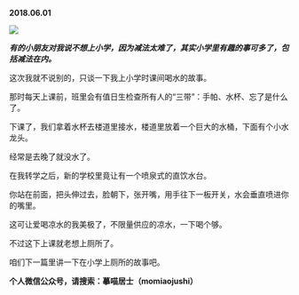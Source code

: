 
          
            
**2018.06.01**



![](//upload-images.jianshu.io/upload_images/51001-ba7c3b10937fb047.jpg)




***有的小朋友对我说不想上小学，因为减法太难了，其实小学里有趣的事可多了，包括减法在内。***

这次我就不说别的，只谈一下我上小学时课间喝水的故事。

那时每天上课前，班里会有值日生检查所有人的“三带”：手帕、水杯、忘了是什么了。

下课了，我们拿着水杯去楼道里接水，楼道里放着一个巨大的水桶，下面有个小水龙头。

经常是去晚了就没水了。

在我转学之后，新的学校里竟让有一个喷泉式的直饮水台。

你站在前面，把头伸过去，脸朝下，张开嘴，用手往下一板开关，水会垂直喷进你的嘴里。

这可让爱喝凉水的我美极了，不限量供应的凉水，一下喝个够。

不过这下上课就老想上厕所了。

咱们下一篇里讲一下在小学上厕所的故事吧。


**个人微信公众号，请搜索：摹喵居士（momiaojushi）**

          
        